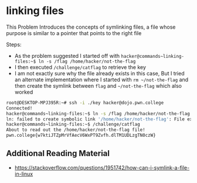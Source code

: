 # linking files

This Problem Introduces the concepts of symlinking files, a file whose purpose is similar to a pointer that points to the right file

Steps:
- As the problem suggested I started off with `hacker@commands~linking-files:~$ ln -s /flag /home/hacker/not-the-flag`
- I then executed `/challenge/catflag` to retrieve the key
- I am not exactly sure why the file already exists in this case, But I tried an alternate implementation where I started with `rm ~/not-the-flag` and then create the symlink between `flag` and `~/not-the-flag` which also worked


```bash
root@DESKTOP-MPJ395R:~# ssh -i ./key hacker@dojo.pwn.college
Connected!
hacker@commands~linking-files:~$ ln -s /flag /home/hacker/not-the-flag
ln: failed to create symbolic link '/home/hacker/not-the-flag': File exists
hacker@commands~linking-files:~$ /challenge/catflag
About to read out the /home/hacker/not-the-flag file!
pwn.college{w7ktiJTZpMrVfAecV6WxPT9Zvfh.dlTM1UDLzgTN0czW}
```


## Additional Reading Material
- https://stackoverflow.com/questions/1951742/how-can-i-symlink-a-file-in-linux
